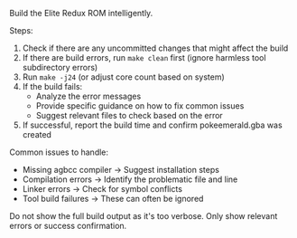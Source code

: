 Build the Elite Redux ROM intelligently. 

Steps:
1. Check if there are any uncommitted changes that might affect the build
2. If there are build errors, run `make clean` first (ignore harmless tool subdirectory errors)
3. Run `make -j24` (or adjust core count based on system)
4. If the build fails:
   - Analyze the error messages
   - Provide specific guidance on how to fix common issues
   - Suggest relevant files to check based on the error
5. If successful, report the build time and confirm pokeemerald.gba was created

Common issues to handle:
- Missing agbcc compiler → Suggest installation steps
- Compilation errors → Identify the problematic file and line
- Linker errors → Check for symbol conflicts
- Tool build failures → These can often be ignored

Do not show the full build output as it's too verbose. Only show relevant errors or success confirmation.